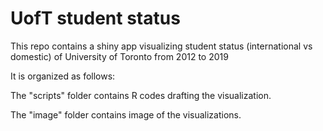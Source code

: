 # UofT student status

This repo contains a shiny app visualizing student status (international vs domestic) of University of Toronto from 2012 to 2019 


It is organized as follows:

The "scripts" folder contains R codes drafting the visualization.

The "image" folder contains image of the visualizations.
